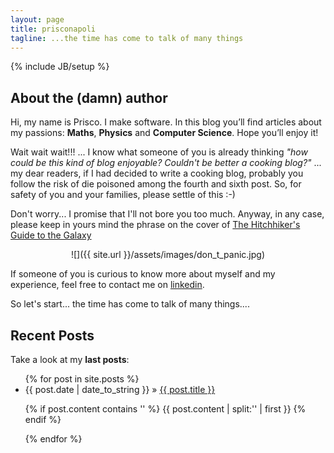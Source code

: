 ```yaml
---
layout: page
title: prisconapoli
tagline: ...the time has come to talk of many things
---
```

{% include JB/setup %}

## About the (damn) author 
Hi, my name is Prisco. I make software. In this blog you’ll find articles about my passions: **Maths**, **Physics** and **Computer Science**. Hope you’ll enjoy it! 

Wait wait wait!!! ... I know what someone of you is already thinking *"how could be this kind of blog enjoyable? Couldn't be better a cooking blog?"* 
 ... my dear readers, if I had decided to write a cooking blog, probably you follow the risk of die poisoned among the fourth and sixth post. So, for safety of you and your families, please settle of this :-) 

Don't worry... I promise that I'll not bore you too much.  Anyway, in any case, please keep in yours mind the phrase on the cover of [The Hitchhiker's Guide to the Galaxy](http://en.wikipedia.org/wiki/The_Hitchhiker%27s_Guide_to_the_Galaxy)  

<div style="text-align:center" markdown="1">
![]({{ site.url }}/assets/images/don_t_panic.jpg)
</div>


If someone of you is curious to know more about myself and my experience, feel free to contact me on [linkedin](http://ie.linkedin.com/in/prisconapoli/). 

So let's start... the time has come to talk of many things....

## Recent Posts

Take a look at my **last posts**:

<ul class="posts">
  {% for post in site.posts %}
    <li>
    <span>{{ post.date | date_to_string }}</span> &raquo; <a href="{{ BASE_PATH }}{{ post.url }}">{{ post.title }}</a>
    <p>{% if post.content contains '<!--more-->' %}
        {{ post.content | split:'<!--more-->' | first }}
    {% endif %}</p>
    </li>
  {% endfor %}
</ul>